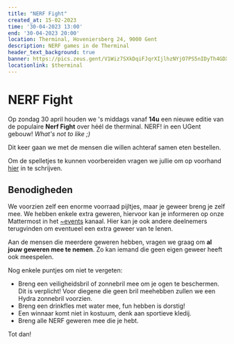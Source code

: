 ```yaml
---
title: "NERF Fight"
created_at: 15-02-2023 
time: '30-04-2023 13:00' 
end: '30-04-2023 20:00' 
location: Therminal, Hoveniersberg 24, 9000 Gent
description: NERF games in de Therminal
header_text_background: true 
banner: https://pics.zeus.gent/V1Wiz7SXkDqiFJqrXIjlhzNYjO7PS5nIDyTh4GDX.jpg
locationlink: $therminal
---
```


# NERF Fight

Op zondag 30 april houden we 's middags vanaf **14u** een nieuwe editie van de populaire **Nerf Fight** over héél de therminal. NERF! in een UGent gebouw! *What's not to like ;)* 

Dit keer gaan we met de mensen die willen achteraf samen eten bestellen.

Om de spelletjes te kunnen voorbereiden vragen we jullie om op voorhand [hier][nerf] in te schrijven.

## Benodigheden

We voorzien zelf een enorme voorraad pijltjes, maar je geweer breng je zelf mee.
We hebben enkele extra geweren, hiervoor kan je informeren op onze Mattermost in
het [~events][events] kanaal. Hier kan je ook andere deelnemers terugvinden om eventueel een extra geweer van te lenen.

Aan de mensen die meerdere geweren hebben, vragen we graag om **al jouw geweren mee te nemen**. Zo kan iemand die geen eigen geweer heeft ook meespelen.

Nog enkele puntjes om niet te vergeten:

- Breng een veiligheidsbril of zonnebril mee om je ogen te beschermen. Dit is verplicht! Voor diegene die geen bril meehebben zullen we een Hydra zonnebril voorzien.
- Breng een drinkfles met water mee, fun hebben is dorstig!
- Een winnaar komt niet in kostuum, denk aan sportieve kledij.
- Breng alle NERF geweren mee die je hebt.

Tot dan!

[events]: https://mattermost.zeus.gent/zeus/channels/events
[nerf]: https://event.student.ugent.be/events/377
